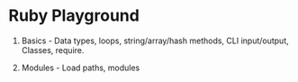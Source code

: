 # Ruby Playground

1. Basics - Data types, loops, string/array/hash methods, CLI input/output, Classes, require.

2. Modules - Load paths, modules